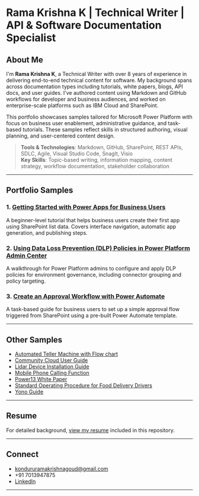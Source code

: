 # Rama Krishna K | Technical Writer | API & Software Documentation Specialist
## About Me

I'm **Rama Krishna K**, a Technical Writer with over 8 years of experience in delivering end-to-end technical content for software. My background spans across documentation types including tutorials, white papers, blogs, API docs, and user guides. I’ve authored content using Markdown and GitHub workflows for developer and business audiences, and worked on enterprise-scale platforms such as IBM Cloud and SharePoint.

This portfolio showcases samples tailored for Microsoft Power Platform with focus on business user enablement, administrative guidance, and task-based tutorials. These samples reflect skills in structured authoring, visual planning, and user-centered content design.

> **Tools & Technologies**: Markdown, GitHub, SharePoint, REST APIs, SDLC, Agile, Visual Studio Code, SnagIt, Visio  
> **Key Skills**: Topic-based writing, information mapping, content strategy, workflow documentation, stakeholder collaboration

---

##   Portfolio Samples

### 1. [Getting Started with Power Apps for Business Users](./getting-started-powerapps.md)
A beginner-level tutorial that helps business users create their first app using SharePoint list data. Covers interface navigation, automatic app generation, and publishing steps.

### 2. [Using Data Loss Prevention (DLP) Policies in Power Platform Admin Center](./dlp-policies-powerplatform.md)
A walkthrough for Power Platform admins to configure and apply DLP policies for environment governance, including connector grouping and policy targeting.

### 3. [Create an Approval Workflow with Power Automate](./approval-flow-powerautomate.md)
A task-based guide for business users to set up a simple approval flow triggered from SharePoint using a pre-built Power Automate template.

---
##   Other Samples
* [Automated Teller Machine with Flow chart](Automated_Teller_Machine_with_Flow_chart.docx)
* [Community Cloud User Guide](Community_cloud_User_Guide.pptx)
* [Lidar Device Installation Guide](Lidar_device_installation_guide_V_1_2_External.pdf)
* [Mobile Phone Calling Function](Mobile_phone_calling_function.docx)
* [Power13 White Paper](Power13_Whiteond_Paper.docx)
* [Standard Operating Procedure for Food Delivery Drivers](Standard_Operating_Procedure_for_Food_Delivery_Drivers.docx)
* [Yono Guide](yono_guide.docx)
---
##   Resume

For detailed background, [view my resume](./resume.md) included in this repository.

---

## Connect

-   kondururamakrishnagoud@gmail.com
-   +91 7013947875
-   [LinkedIn](www.linkedin.com/in/rkgoud)

---
